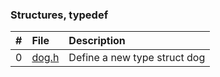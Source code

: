 ### Structures, typedef
|#|File|Description|
|:--|:-----------|:----------|
|0|[dog.h](./dog.h)|Define a new type struct dog|
